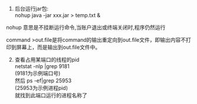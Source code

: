 1. 后台运行jar包:  
nohup java -jar xxx.jar > temp.txt &  

nohup 意思是不挂断运行命令,当账户退出或终端关闭时,程序仍然运行 

command >out.file是将command的输出重定向到out.file文件，即输出内容不打印到屏幕上，而是输出到out.file文件中。  

2. 查看占用某端口的线程的pid  
netstat -nlp |grep 9181  
(9181为示例端口号)  
然后 ps -ef|grep 25953  
(25953为示例进程pid)  
就找到此端口运行的进程名称了  
